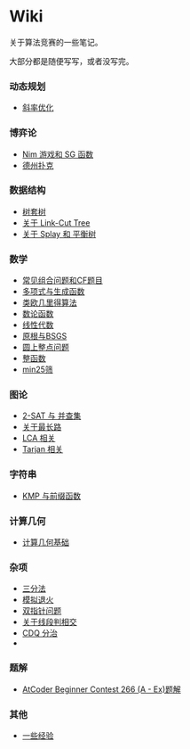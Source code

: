 # Wiki

关于算法竞赛的一些笔记。

大部分都是随便写写，或者没写完。

### 动态规划

- [斜率优化](动态规划/斜率优化.md)

### 博弈论

- [Nim 游戏和 SG 函数](博弈论/Nim游戏和SG函数.md)
- [德州扑克](博弈论/德州扑克.md)

### 数据结构

- [树套树](数据结构/树套树.md)
- [关于 Link-Cut Tree](数据结构/LCT.md)
- [关于 Splay 和 平衡树](数据结构/Splay.md)

### 数学

- [常见组合问题和CF题目](数学/常见组合问题和CF题目.md)
- [多项式与生成函数](数学/多项式与生成函数.md)
- [类欧几里得算法](数学/类欧几里得算法.md)
- [数论函数](数学/数论函数.md)
- [线性代数](数学/线性代数.md)
- [原根与BSGS](数学/原根与BSGS.md)
- [圆上整点问题](数学/圆上整点问题.md)
- [整函数](数学/整函数.md)
- [min25筛](数学/min25筛.md)

### 图论

- [2-SAT 与 并查集](图论/2-SAT与并查集.md)
- [关于最长路](图论/关于最长路.md)
- [LCA 相关](图论/LCA相关.md)
- [Tarjan 相关](图论/Tarjan相关.md)

### 字符串

- [KMP 与前缀函数](字符串/KMP与前缀函数.md)

### 计算几何

- [计算几何基础](计算几何/计算几何基础.md)

### 杂项

- [三分法](杂项/三分法.md)
- [模拟退火](杂项/模拟退火.md)
- [双指针问题](杂项/双指针问题.md)
- [关于线段判相交](杂项/关于线段判相交.md)
- [CDQ 分治](杂项/CDQ分治.md)
- 
### 题解
- [AtCoder Beginner Contest 266 (A - Ex)题解](题解/abc266.md)

### 其他
- [一些经验](其他/一些经验.md)



